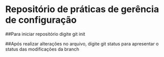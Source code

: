 # Repositório de práticas de gerência de configuração

##Para iniciar repositório digite git init

##Após realizar alterações no arquivo, digite git status para apresentar o status das modificações da branch